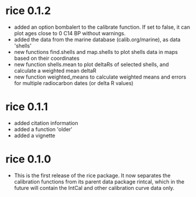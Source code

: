 # rice 0.1.2
* added an option bombalert to the calibrate function. If set to false, it can plot ages close to 0 C14 BP without warnings.
* added the data from the marine database (calib.org/marine), as data 'shells'
* new functions find.shells and map.shells to plot shells data in maps based on their coordinates
* new function shells.mean to plot deltaRs of selected shells, and calculate a weighted mean deltaR
* new function weighted_means to calculate weighted means and errors for multiple radiocarbon dates (or delta R values)

# rice 0.1.1
* added citation information
* added a function 'older'
* added a vignette

# rice 0.1.0
* This is the first release of the rice package. It now separates the calibration functions from its parent data package rintcal, which in the future will contain the IntCal and other calibration curve data only.
